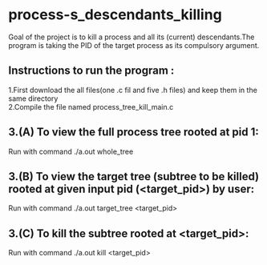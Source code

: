 # process-s_descendants_killing
Goal of the project is to kill a process and all its (current) descendants.The program is taking the PID of the target process as its compulsory argument.
## Instructions to run the program :
   1.First download the all files(one .c fil and five .h files) and keep them in the same directory\
   2.Compile the file named process_tree_kill_main.c
## 3.(A) To view the full process tree rooted at pid 1:
  Run with command ./a.out   whole_tree
## 3.(B) To view the target tree (subtree to be killed) rooted at given input pid (<target_pid>) by user:
  Run with command ./a.out   target_tree  <target_pid>
## 3.(C) To kill the subtree rooted at <target_pid>:
  Run with command ./a.out   kill   <target_pid>
